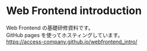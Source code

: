 # Web Frontend introduction

Web Frontend の基礎研修資料です。  
GitHub pages を使ってホスティングしています。  
https://access-company.github.io/webfrontend_intro/
